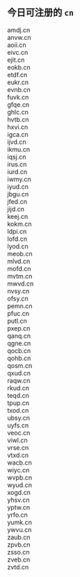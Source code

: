 
## 今日可注册的 `cn`
>
amdj.cn   
anvw.cn   
aoii.cn   
eivc.cn   
ejit.cn   
eokb.cn   
etdf.cn   
eukr.cn   
evnb.cn   
fuvk.cn   
gfqe.cn   
ghlc.cn   
hvtb.cn   
hxvi.cn   
igca.cn   
ijvd.cn   
ikmu.cn   
iqsj.cn   
irus.cn   
iurd.cn   
iwmy.cn   
iyud.cn   
jbgu.cn   
jfed.cn   
jijd.cn   
keej.cn   
kokm.cn   
ldpi.cn   
lofd.cn   
lyod.cn   
meob.cn   
mlvd.cn   
mofd.cn   
mvtm.cn   
mwvd.cn   
nvsy.cn   
ofsy.cn   
pemn.cn   
pfuc.cn   
putl.cn   
pxep.cn   
qanq.cn   
qgne.cn   
qocb.cn   
qohb.cn   
qosm.cn   
qxud.cn   
raqw.cn   
rkud.cn   
teqd.cn   
tpup.cn   
txod.cn   
ubsy.cn   
uyfs.cn   
veoc.cn   
viwl.cn   
vrse.cn   
vtxd.cn   
wacb.cn   
wiyc.cn   
wvpb.cn   
wyud.cn   
xogd.cn   
yhsv.cn   
yptw.cn   
yrfo.cn   
yumk.cn   
ywvu.cn   
zaub.cn   
zpvb.cn   
zsso.cn   
zveb.cn   
zvtd.cn   

